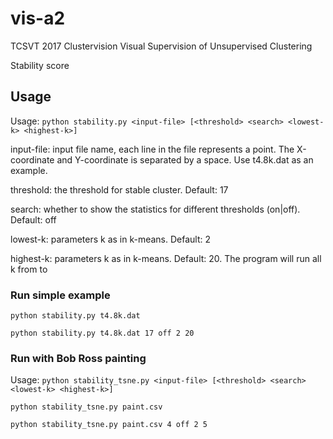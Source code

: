 # vis-a2

TCSVT 2017 Clustervision Visual Supervision of Unsupervised Clustering

Stability score

## Usage

Usage: `python stability.py <input-file> [<threshold> <search> <lowest-k> <highest-k>]`

input-file: input file name, each line in the file represents a point. The X-coordinate and Y-coordinate is separated by a space. Use t4.8k.dat as an example.
              
threshold:  the threshold for stable cluster. Default: 17

search:     whether to show the statistics for different thresholds (on|off). Default: off

lowest-k:   parameters k as in k-means. Default: 2

highest-k:  parameters k as in k-means. Default: 20. The program will run all k from <lowest-k> to <highest-k>

### Run simple example

`python stability.py t4.8k.dat`

`python stability.py t4.8k.dat 17 off 2 20`

### Run with Bob Ross painting

Usage: `python stability_tsne.py <input-file> [<threshold> <search> <lowest-k> <highest-k>]`

`python stability_tsne.py paint.csv`

`python stability_tsne.py paint.csv 4 off 2 5`

